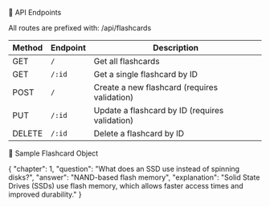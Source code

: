 📡 API Endpoints

All routes are prefixed with:
/api/flashcards

| Method | Endpoint | Description                                    |
| ------ | -------- | ---------------------------------------------- |
| GET    | `/`      | Get all flashcards                             |
| GET    | `/:id`   | Get a single flashcard by ID                   |
| POST   | `/`      | Create a new flashcard (requires validation)   |
| PUT    | `/:id`   | Update a flashcard by ID (requires validation) |
| DELETE | `/:id`   | Delete a flashcard by ID                       |


🧪 Sample Flashcard Object

{
  "chapter": 1,
  "question": "What does an SSD use instead of spinning disks?",
  "answer": "NAND-based flash memory",
  "explanation": "Solid State Drives (SSDs) use flash memory, which allows faster access times and improved durability."
}
